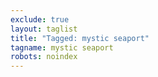 ```yaml
---
exclude: true
layout: taglist
title: "Tagged: mystic seaport"
tagname: mystic seaport
robots: noindex
---
```

